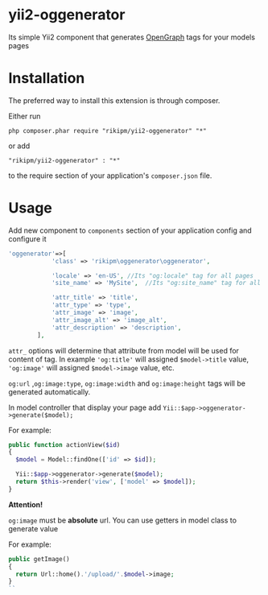 # yii2-oggenerator
Its simple Yii2 component that generates [OpenGraph](http://ogp.me/) tags for your models pages

# Installation
The preferred way to install this extension is through composer.

Either run

```
php composer.phar require "rikipm/yii2-oggenerator" "*"
```
or add

```
"rikipm/yii2-oggenerator" : "*"
```
to the require section of your application's `composer.json` file.

# Usage

Add new component to `components` section of your application config and configure it

```php
'oggenerator'=>[
            'class' => 'rikipm\oggenerator\oggenerator',

            'locale' => 'en-US', //Its "og:locale" tag for all pages
            'site_name' => 'MySite',  //Its "og:site_name" tag for all pages

            'attr_title' => 'title',
            'attr_type' => 'type',
            'attr_image' => 'image',
            'attr_image_alt' => 'image_alt',
            'attr_description' => 'description',
        ],
```

`attr_` options will determine that attribute from model will be used for content of tag. 
In example `'og:title'` will assigned `$model->title` value, `'og:image'` will assigned `$model->image` value, etc.

`og:url` ,`og:image:type`, `og:image:width` and `og:image:height` tags will be generated automatically.



In model controller that display your page add `Yii::$app->oggenerator->generate($model);`

For example:
```php
public function actionView($id)
{
  $model = Model::findOne(['id' => $id]);

  Yii::$app->oggenerator->generate($model);
  return $this->render('view', ['model' => $model]);
}
```

**Attention!**

`og:image` must be **absolute** url. You can use getters in model class to generate value

For example:
```php
public getImage()
{
  return Url::home().'/upload/'.$model->image;
}
``
